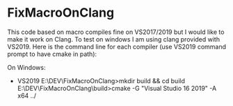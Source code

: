 # FixMacroOnClang

This code based on macro compiles fine on VS2017/2019 but I would like to make it work on Clang.
To test on windows I am using clang provided with VS2019.
Here is the command line for each compiler (use VS2019 command prompt to have cmake in path):

On Windows:

* VS2019
E:\DEV\FixMacroOnClang>mkdir build && cd build
E:\DEV\FixMacroOnClang\build>cmake -G "Visual Studio 16 2019" -A x64 ../


